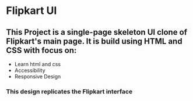 # Flipkart UI

## This Project is a single-page skeleton UI clone of Flipkart's main page. It is build using HTML and CSS with focus on:

- Learn html and css
- Accessibility
- Responsive Design

### This design replicates the Flipkart interface
